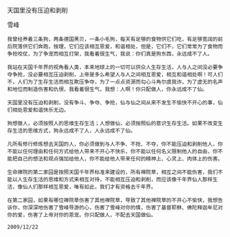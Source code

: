 天国里没有压迫和剥削

雪峰


    我曾经养着三条狗，两条德国黑贝，一条小毛狗，每天有足够的食物供它们吃，有足够宽阔的前后院落供它们奔跑，按理，它们应该相互恩爱，和谐相处，但是，它们不，它们常常为了食物而争抢咬仗，为了争宠而相互打架，我看着很生气，我说：你们真是狗东西，永远成不了人。

    我站在天国千年界的视角看人类，本来地球上的一切可以供众人生存生活，人与人之间没必要争夺争抢，没必要相互压迫剥削，上帝是多么希望人与人之间相互恩爱，相互和谐相处啊！可人们不，人们为了生存生活而相互欺压争夺，为了一点点资源而勾心斗角尔虞我诈，为了虚无的名声和地位而制造伤害和仇恨，我看着很生气，我想：人啊！你只配做人，你永远成不了仙。

    天国里没有压迫和剥削，没有争斗、争夺、争抢，仙与仙之间从来不发生不愉快不开心的事，仙们相处恩爱和谐快乐无边。

    狗想做人，必须按照人的思维生存生活；人想做仙，必须按照仙的意识生存生活。如果不改变生存生活的思维方式，狗永远成不了人，人永远成不了仙。

    凡所有修行修炼想去天国的人，你必须做到与人不争、不抢、不夺，你不能压迫和剥削他人，你不能以任何理由和任何方式给他人带来不开心不快乐，你不能以任何名义限制他人的自由，你不能把自己的想法和观点强加给他人，你不能给他人带来任何的精神上、心灵上、肉体上的伤害。

    生命禅院的第二家园是按照天国千年界标准来建设的，所有禅院草，相互之间不能伤害，我们不能以人生存生活的思维和方式来相互对待，不能相互压迫和剥削，而应该像千年界仙人那样生活，像仙人们那样相互恩爱，唯有如此，我们才有资格去千年界。

    在第二家园，如果有哪位禅院草伤害了其他禅院草，导致了其他禅院草的不开心不愉快，我想告诉你，你深深地伤害了雪峰导游的心，伤害了雪峰对你的情，伤害了基督耶稣、佛陀释迦牟尼对你的爱，伤害了上帝对你的恩宠。你只配做人，不配去天国做仙。

    2009/12/22



